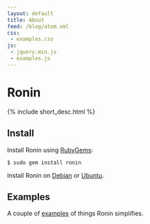 ```yaml
---
layout: default
title: About
feed: /blog/atom.xml
css:
 - examples.css
js:
 - jquery.min.js
 - examples.js
---
```


# Ronin

{% include short_desc.html %}

## Install

Install Ronin using [RubyGems](http://rubygems.org/):

    $ sudo gem install ronin

Install Ronin on [Debian](/docs/install/debian.html) or
[Ubuntu](/docs/install/ubuntu.html).

## Examples

A couple of [examples](/examples/) of things Ronin simplifies.

<ul id="examples">
  <!-- Random Examples -->
</ul>
